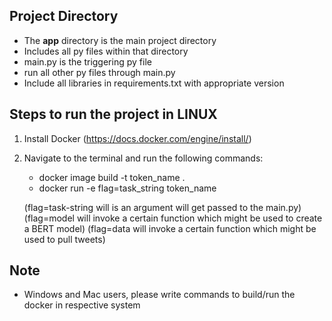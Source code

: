 ## Project Directory

- The **app** directory is the main project directory
- Includes all py files within that directory
- main.py is the triggering py file
- run all other py files through main.py
- Include all libraries in requirements.txt with appropriate version

## Steps to run the project in LINUX

1. Install Docker (https://docs.docker.com/engine/install/)
2. Navigate to the terminal and run the following commands:
    - docker image build -t token_name .
    - docker run -e flag=task_string token_name
    
    (flag=task-string will is an argument will get passed to the main.py)
    (flag=model will invoke a certain function which might be used to create a BERT model)
    (flag=data will invoke a certain function which might be used to pull tweets)

## Note
- Windows and Mac users, please write commands to build/run the docker in respective system
